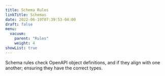 ```yaml
---
title: Schema Rules
linkTitle: Schemas
date: 2022-06-19T07:39:53-04:00
draft: false
menu:
  vacuum:
    parent: "Rules"
    weight: 4
showList: true
---
```


Schema rules check OpenAPI object definitions, and if they align with one another; ensuring they have the correct types.


